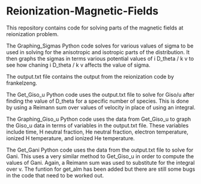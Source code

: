 # Reionization-Magnetic-Fields
This repository contains code for solving parts of the magnetic fields at reionization problem.

The Graphing_Sigmas Python code solves for various values of sigma to be used in solving for the anisotropic and isotropic parts of the distribution.
It then graphs the sigmas in terms various potential values of i D_theta / k v to see how chaning i D_theta / k v affects the value of sigma.

The output.txt file contains the output from the reionization code by frankelzeng.

The Get_Giso_u Python code uses the output.txt file to solve for Giso/u after finding the value of D_theta for a specific number of species. This is done by using a Reimann sum over values of velocity in place of using an integral.

The Graphing_Giso_u Python code uses the data from Get_Giso_u to graph the Giso_u data in terms of variables in the output.txt file. These variables include time, H neutral fraction, He neutral fraction, electron temperature, ionized H temperature, and ionized He temperature.

The Get_Gani Python code uses the data from the output.txt file to solve for Gani. This uses a very similar method to Get_Giso_u in order to compute the values of Gani. Again, a Reimann sum was used to substitute for the integral over v. The funtion for get_alm has been added but there are still some bugs in the code that need to be worked out.

